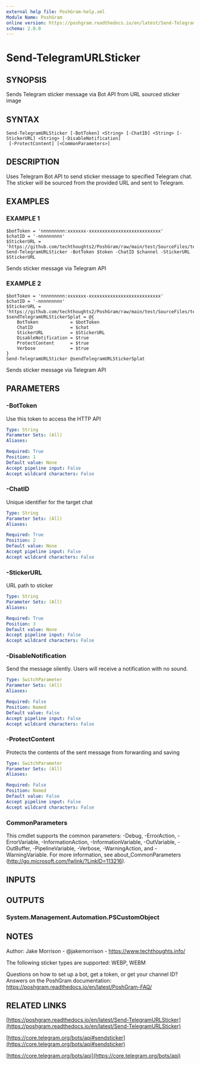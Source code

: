 ```yaml
---
external help file: PoshGram-help.xml
Module Name: PoshGram
online version: https://poshgram.readthedocs.io/en/latest/Send-TelegramURLSticker
schema: 2.0.0
---
```


# Send-TelegramURLSticker

## SYNOPSIS
Sends Telegram sticker message via Bot API from URL sourced sticker image

## SYNTAX

```
Send-TelegramURLSticker [-BotToken] <String> [-ChatID] <String> [-StickerURL] <String> [-DisableNotification]
 [-ProtectContent] [<CommonParameters>]
```

## DESCRIPTION
Uses Telegram Bot API to send sticker message to specified Telegram chat.
The sticker will be sourced from the provided URL and sent to Telegram.

## EXAMPLES

### EXAMPLE 1
```
$botToken = 'nnnnnnnnn:xxxxxxx-xxxxxxxxxxxxxxxxxxxxxxxxxxx'
$chatID = '-nnnnnnnnn'
$StickerURL = 'https://github.com/techthoughts2/PoshGram/raw/main/test/SourceFiles/techthoughts.webp'
Send-TelegramURLSticker -BotToken $token -ChatID $channel -StickerURL $StickerURL
```

Sends sticker message via Telegram API

### EXAMPLE 2
```
$botToken = 'nnnnnnnnn:xxxxxxx-xxxxxxxxxxxxxxxxxxxxxxxxxxx'
$chatID = '-nnnnnnnnn'
$StickerURL = 'https://github.com/techthoughts2/PoshGram/raw/main/test/SourceFiles/techthoughts.webp'
$sendTelegramURLStickerSplat = @{
    BotToken            = $botToken
    ChatID              = $chat
    StickerURL          = $StickerURL
    DisableNotification = $true
    ProtectContent      = $true
    Verbose             = $true
}
Send-TelegramURLSticker @sendTelegramURLStickerSplat
```

Sends sticker message via Telegram API

## PARAMETERS

### -BotToken
Use this token to access the HTTP API

```yaml
Type: String
Parameter Sets: (All)
Aliases:

Required: True
Position: 1
Default value: None
Accept pipeline input: False
Accept wildcard characters: False
```

### -ChatID
Unique identifier for the target chat

```yaml
Type: String
Parameter Sets: (All)
Aliases:

Required: True
Position: 2
Default value: None
Accept pipeline input: False
Accept wildcard characters: False
```

### -StickerURL
URL path to sticker

```yaml
Type: String
Parameter Sets: (All)
Aliases:

Required: True
Position: 3
Default value: None
Accept pipeline input: False
Accept wildcard characters: False
```

### -DisableNotification
Send the message silently.
Users will receive a notification with no sound.

```yaml
Type: SwitchParameter
Parameter Sets: (All)
Aliases:

Required: False
Position: Named
Default value: False
Accept pipeline input: False
Accept wildcard characters: False
```

### -ProtectContent
Protects the contents of the sent message from forwarding and saving

```yaml
Type: SwitchParameter
Parameter Sets: (All)
Aliases:

Required: False
Position: Named
Default value: False
Accept pipeline input: False
Accept wildcard characters: False
```

### CommonParameters
This cmdlet supports the common parameters: -Debug, -ErrorAction, -ErrorVariable, -InformationAction, -InformationVariable, -OutVariable, -OutBuffer, -PipelineVariable, -Verbose, -WarningAction, and -WarningVariable.
For more information, see about_CommonParameters (http://go.microsoft.com/fwlink/?LinkID=113216).

## INPUTS

## OUTPUTS

### System.Management.Automation.PSCustomObject
## NOTES
Author: Jake Morrison - @jakemorrison - https://www.techthoughts.info/

The following sticker types are supported:
WEBP, WEBM

Questions on how to set up a bot, get a token, or get your channel ID?
Answers on the PoshGram documentation: https://poshgram.readthedocs.io/en/latest/PoshGram-FAQ/

## RELATED LINKS

[https://poshgram.readthedocs.io/en/latest/Send-TelegramURLSticker](https://poshgram.readthedocs.io/en/latest/Send-TelegramURLSticker)

[https://core.telegram.org/bots/api#sendsticker](https://core.telegram.org/bots/api#sendsticker)

[https://core.telegram.org/bots/api](https://core.telegram.org/bots/api)

